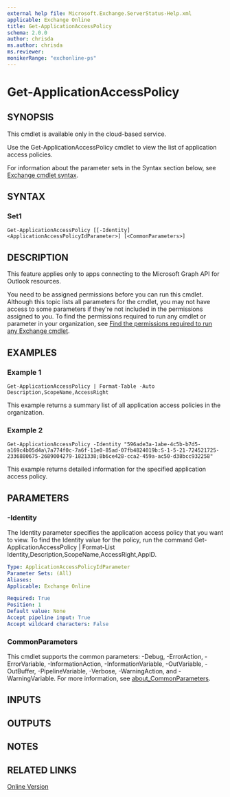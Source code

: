 ```yaml
---
external help file: Microsoft.Exchange.ServerStatus-Help.xml
applicable: Exchange Online
title: Get-ApplicationAccessPolicy
schema: 2.0.0
author: chrisda
ms.author: chrisda
ms.reviewer:
monikerRange: "exchonline-ps"
---
```


# Get-ApplicationAccessPolicy

## SYNOPSIS
This cmdlet is available only in the cloud-based service.

Use the Get-ApplicationAccessPolicy cmdlet to view the list of application access policies.

For information about the parameter sets in the Syntax section below, see [Exchange cmdlet syntax](https://docs.microsoft.com/powershell/exchange/exchange-server/exchange-cmdlet-syntax).

## SYNTAX

### Set1
```
Get-ApplicationAccessPolicy [[-Identity] <ApplicationAccessPolicyIdParameter>] [<CommonParameters>]
```

## DESCRIPTION
This feature applies only to apps connecting to the Microsoft Graph API for Outlook resources.

You need to be assigned permissions before you can run this cmdlet. Although this topic lists all parameters for the cmdlet, you may not have access to some parameters if they're not included in the permissions assigned to you. To find the permissions required to run any cmdlet or parameter in your organization, see [Find the permissions required to run any Exchange cmdlet](https://docs.microsoft.com/powershell/exchange/exchange-server/find-exchange-cmdlet-permissions).

## EXAMPLES

### Example 1
```
Get-ApplicationAccessPolicy | Format-Table -Auto Description,ScopeName,AccessRight
```

This example returns a summary list of all application access policies in the organization.

### Example 2
```
Get-ApplicationAccessPolicy -Identity "596ade3a-1abe-4c5b-b7d5-a169c4b05d4a\7a774f0c-7a6f-11e0-85ad-07fb4824019b:S-1-5-21-724521725-2336880675-2689004279-1821338;8b6ce428-cca2-459a-ac50-d38bcc932258"
```

This example returns detailed information for the specified application access policy.

## PARAMETERS

### -Identity
The Identity parameter specifies the application access policy that you want to view. To find the Identity value for the policy, run the command Get-ApplicationAccessPolicy | Format-List Identity,Description,ScopeName,AccessRight,AppID.

```yaml
Type: ApplicationAccessPolicyIdParameter
Parameter Sets: (All)
Aliases:
Applicable: Exchange Online

Required: True
Position: 1
Default value: None
Accept pipeline input: True
Accept wildcard characters: False
```

### CommonParameters
This cmdlet supports the common parameters: -Debug, -ErrorAction, -ErrorVariable, -InformationAction, -InformationVariable, -OutVariable, -OutBuffer, -PipelineVariable, -Verbose, -WarningAction, and -WarningVariable. For more information, see [about_CommonParameters](https://go.microsoft.com/fwlink/p/?LinkID=113216).

## INPUTS

###  

## OUTPUTS

###  

## NOTES

## RELATED LINKS

[Online Version](https://docs.microsoft.com/powershell/module/exchange/organization/get-applicationaccesspolicy)
